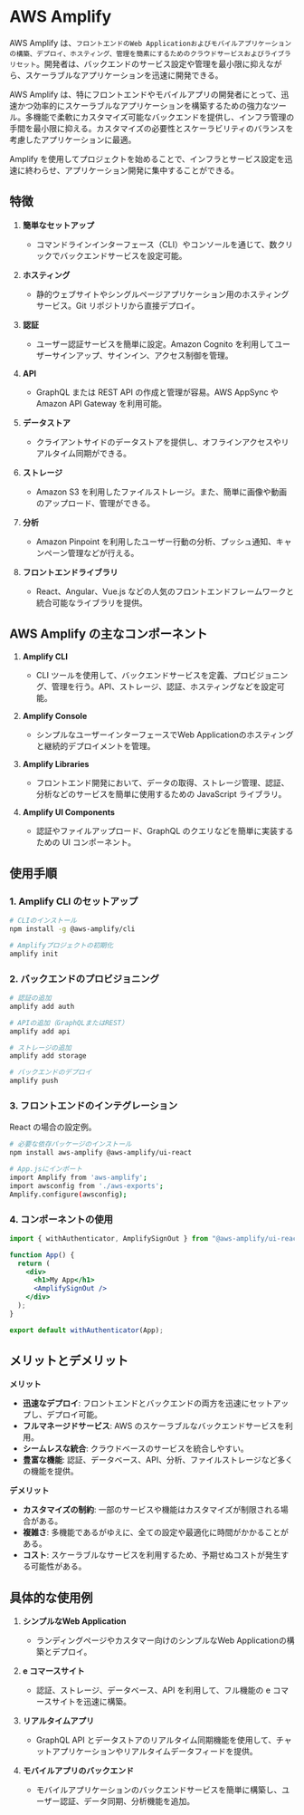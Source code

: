 # AWS Amplify

AWS Amplify は、`フロントエンドのWeb Applicationおよびモバイルアプリケーションの構築、デプロイ、ホスティング、管理を簡素にするためのクラウドサービスおよびライブラリセット`。開発者は、バックエンドのサービス設定や管理を最小限に抑えながら、スケーラブルなアプリケーションを迅速に開発できる。

AWS Amplify は、特にフロントエンドやモバイルアプリの開発者にとって、迅速かつ効率的にスケーラブルなアプリケーションを構築するための強力なツール。多機能で柔軟にカスタマイズ可能なバックエンドを提供し、インフラ管理の手間を最小限に抑える。カスタマイズの必要性とスケーラビリティのバランスを考慮したアプリケーションに最適。

Amplify を使用してプロジェクトを始めることで、インフラとサービス設定を迅速に終わらせ、アプリケーション開発に集中することができる。

## 特徴

1. **簡単なセットアップ**

   - コマンドラインインターフェース（CLI）やコンソールを通じて、数クリックでバックエンドサービスを設定可能。

2. **ホスティング**

   - 静的ウェブサイトやシングルページアプリケーション用のホスティングサービス。Git リポジトリから直接デプロイ。

3. **認証**

   - ユーザー認証サービスを簡単に設定。Amazon Cognito を利用してユーザーサインアップ、サインイン、アクセス制御を管理。

4. **API**

   - GraphQL または REST API の作成と管理が容易。AWS AppSync や Amazon API Gateway を利用可能。

5. **データストア**

   - クライアントサイドのデータストアを提供し、オフラインアクセスやリアルタイム同期ができる。

6. **ストレージ**

   - Amazon S3 を利用したファイルストレージ。また、簡単に画像や動画のアップロード、管理ができる。

7. **分析**

   - Amazon Pinpoint を利用したユーザー行動の分析、プッシュ通知、キャンペーン管理などが行える。

8. **フロントエンドライブラリ**
   - React、Angular、Vue.js などの人気のフロントエンドフレームワークと統合可能なライブラリを提供。

## AWS Amplify の主なコンポーネント

1. **Amplify CLI**

   - CLI ツールを使用して、バックエンドサービスを定義、プロビジョニング、管理を行う。API、ストレージ、認証、ホスティングなどを設定可能。

2. **Amplify Console**

   - シンプルなユーザーインターフェースでWeb Applicationのホスティングと継続的デプロイメントを管理。

3. **Amplify Libraries**

   - フロントエンド開発において、データの取得、ストレージ管理、認証、分析などのサービスを簡単に使用するための JavaScript ライブラリ。

4. **Amplify UI Components**
   - 認証やファイルアップロード、GraphQL のクエリなどを簡単に実装するための UI コンポーネント。

## 使用手順

### 1. Amplify CLI のセットアップ

```sh
# CLIのインストール
npm install -g @aws-amplify/cli

# Amplifyプロジェクトの初期化
amplify init
```

### 2. バックエンドのプロビジョニング

```sh
# 認証の追加
amplify add auth

# APIの追加（GraphQLまたはREST）
amplify add api

# ストレージの追加
amplify add storage

# バックエンドのデプロイ
amplify push
```

### 3. フロントエンドのインテグレーション

React の場合の設定例。

```sh
# 必要な依存パッケージのインストール
npm install aws-amplify @aws-amplify/ui-react

# App.jsにインポート
import Amplify from 'aws-amplify';
import awsconfig from './aws-exports';
Amplify.configure(awsconfig);
```

### 4. コンポーネントの使用

```jsx
import { withAuthenticator, AmplifySignOut } from "@aws-amplify/ui-react";

function App() {
  return (
    <div>
      <h1>My App</h1>
      <AmplifySignOut />
    </div>
  );
}

export default withAuthenticator(App);
```

## メリットとデメリット

**メリット**

- **迅速なデプロイ**: フロントエンドとバックエンドの両方を迅速にセットアップし、デプロイ可能。
- **フルマネージドサービス**: AWS のスケーラブルなバックエンドサービスを利用。
- **シームレスな統合**: クラウドベースのサービスを統合しやすい。
- **豊富な機能**: 認証、データベース、API、分析、ファイルストレージなど多くの機能を提供。

**デメリット**

- **カスタマイズの制約**: 一部のサービスや機能はカスタマイズが制限される場合がある。
- **複雑さ**: 多機能であるがゆえに、全ての設定や最適化に時間がかかることがある。
- **コスト**: スケーラブルなサービスを利用するため、予期せぬコストが発生する可能性がある。

## 具体的な使用例

1. **シンプルなWeb Application**

   - ランディングページやカスタマー向けのシンプルなWeb Applicationの構築とデプロイ。

2. **e コマースサイト**

   - 認証、ストレージ、データベース、API を利用して、フル機能の e コマースサイトを迅速に構築。

3. **リアルタイムアプリ**

   - GraphQL API とデータストアのリアルタイム同期機能を使用して、チャットアプリケーションやリアルタイムデータフィードを提供。

4. **モバイルアプリのバックエンド**
   - モバイルアプリケーションのバックエンドサービスを簡単に構築し、ユーザー認証、データ同期、分析機能を追加。
